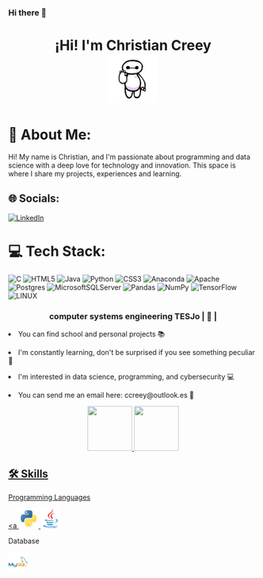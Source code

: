 ### Hi there 👋

<h1 align="center">¡Hi! I'm Christian Creey <a> <br> <img aling="left" width="100" height="100" src="https://github.com/anagvillanueva/anagvillanueva/blob/main/4Snj.gif?raw=true" /></a></h1>

# 💫 About Me:
Hi! My name is Christian, and I'm passionate about programming and data science with a deep love for technology and innovation. This space is where I share my projects, experiences and learning.


## 🌐 Socials:
[![LinkedIn](https://img.shields.io/badge/LinkedIn-%230077B5.svg?logo=linkedin&logoColor=white)](https://linkedin.com/in/christian-emmanuel-cruz-reyes-b6956620b) 

# 💻 Tech Stack:
![C](https://img.shields.io/badge/c-%2300599C.svg?style=for-the-badge&logo=c&logoColor=white) ![HTML5](https://img.shields.io/badge/html5-%23E34F26.svg?style=for-the-badge&logo=html5&logoColor=white) ![Java](https://img.shields.io/badge/java-%23ED8B00.svg?style=for-the-badge&logo=java&logoColor=white) ![Python](https://img.shields.io/badge/python-3670A0?style=for-the-badge&logo=python&logoColor=ffdd54) ![CSS3](https://img.shields.io/badge/css3-%231572B6.svg?style=for-the-badge&logo=css3&logoColor=white) ![Anaconda](https://img.shields.io/badge/Anaconda-%2344A833.svg?style=for-the-badge&logo=anaconda&logoColor=white) ![Apache](https://img.shields.io/badge/apache-%23D42029.svg?style=for-the-badge&logo=apache&logoColor=white) ![Postgres](https://img.shields.io/badge/postgres-%23316192.svg?style=for-the-badge&logo=postgresql&logoColor=white) ![MicrosoftSQLServer](https://img.shields.io/badge/Microsoft%20SQL%20Sever-CC2927?style=for-the-badge&logo=microsoft%20sql%20server&logoColor=white) ![Pandas](https://img.shields.io/badge/pandas-%23150458.svg?style=for-the-badge&logo=pandas&logoColor=white) ![NumPy](https://img.shields.io/badge/numpy-%23013243.svg?style=for-the-badge&logo=numpy&logoColor=white) ![TensorFlow](https://img.shields.io/badge/TensorFlow-%23FF6F00.svg?style=for-the-badge&logo=TensorFlow&logoColor=white) ![LINUX](https://img.shields.io/badge/Linux-FCC624?style=for-the-badge&logo=linux&logoColor=black)



<h3 align="center"> computer systems engineering TESJo  | 💙 |  </h3>
<p> <li> You can find school and personal projects 📚 <p>
<p> <li> I'm constantly learning, don't be surprised if you see something peculiar 🚀 <p>
<p> <li> I'm interested in data science, programming, and cybersecurity 💻<p>
<p> <li> You can send me an email here: ccreey@outlook.es 💌 <p>

<div align="center">
<a href="https://www.credly.com/badges/9db72ca1-454b-4f18-994f-988fd6534d62/public_url" target="_blank"><img aling="center" width="90" height="90" src="https://images.credly.com/size/110x110/images/84ac9eff-b8a2-4683-846b-f59887a73801/Python_101_Data_Science.png"> 
<a href="https://www.credly.com/badges/d2811a73-dc79-46fc-a40f-856a72b4fb9d/public_url" target="_blank"> <img aling="center" width="90" height="90" src="https://images.credly.com/size/110x110/images/af8c6b4e-fc31-47c4-8dcb-eb7a2065dc5b/I2CS__1_.png"> 
</div>





## 🛠 Skills
  <p>Programming Languages</p>
 
<a 
<img src="https://raw.githubusercontent.com/devicons/devicon/master/icons/python/python-original.svg" alt="python" width="40" height="40"/>
<img src="https://raw.githubusercontent.com/devicons/devicon/master/icons/java/java-original.svg" alt="java" width="40" height="40"/></a>
 

  <p>Database</p>
  

<img src="https://raw.githubusercontent.com/devicons/devicon/master/icons/mysql/mysql-original-wordmark.svg" alt="mysql" width="40" height="40"/> </a>
 
## 
  
<div align="center">
  

 </div>

